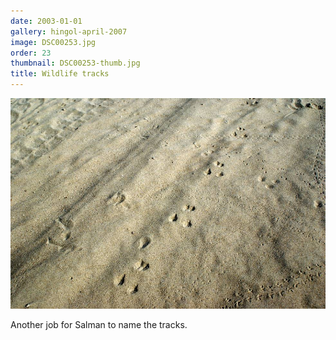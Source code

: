 ```yaml
---
date: 2003-01-01
gallery: hingol-april-2007
image: DSC00253.jpg
order: 23
thumbnail: DSC00253-thumb.jpg
title: Wildlife tracks
---
```


![Wildlife tracks](./DSC00253.jpg)

Another job for Salman to name the tracks.